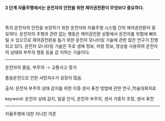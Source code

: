 **3 단계 자율주행에서는 운전자의 안전을 위한 제어권전환이 무엇보다 중요하다.**

​    

특히 운전자의 안전을 보장하기 위한 운전자와 자율주행 시스템 간의 제어권전환이 중 요하다. 운전자의 주행과 관련 없는 행동은 제어권전환 상황에서 운전자를 위험에 빠뜨릴 수 있으므로 제어권전환을 돕기 위한 운전자 모니터링 기술에 관한 많은 연구가 진행되고 있다. 운전자 모니터링 기술은 주로 생체 정보, 차량 정보, 영상을 사용하여 운전자의 상태와 부주의 행동 등을 감 지하는 기술이다.

---

운전자의 졸음, 부주의 -> 교통사고 증가

졸음운전으로 인한 사망자수가 굉장히 많음.

출처: 운전자 부주의 상태 감지를 위한 이종 센서 퓨전 방법에 관한 연구_학술대회자료

keyword: 운전자 상태 감지, 얼굴 인식, 운전자 부주의, 센서 가중치 조정, 센서 퓨전

---

자율주행에 대한 지나친 의존
